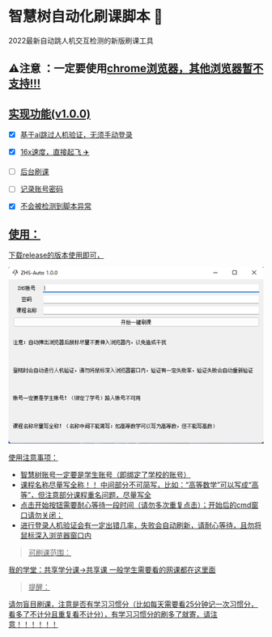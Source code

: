 # 智慧树自动化刷课脚本 🚀
2022最新自动跳人机交互检测的新版刷课工具

## :warning:注意 ：一定要使用<u>chrome浏览器<u>，其他浏览器暂不支持!!!


## 实现功能(v1.0.0)
- [x] 基于ai跳过人机验证，无须手动登录
- [x] 16x速度，直接起飞 ✈️
- [ ] 后台刷课
- [ ] 记录账号密码
- [x] 不会被检测到脚本异常


## 使用：

下载release的版本使用即可，

![image](20221015.png)


使用注意事项：

* 智慧树账号一定要是学生账号（即绑定了学校的账号）
* 课程名称尽量写全称！！ 中间部分不可简写，比如：“高等数学”可以写成“高等”，但注意部分课程重名问题，尽量写全
* 点击开始按钮需要耐心等待一段时间（请勿多次重复点击）；开始后的cmd窗口请勿关闭；
* 进行登录人机验证会有一定出错几率，失败会自动刷新，请耐心等待，且勿将鼠标深入浏览器窗口内



> 可刷课范围：

我的学堂：共享学分课->共享课 一般学生需要看的网课都在这里面



> 提醒：

请勿盲目刷课，注意是否有学习习惯分（比如每天需要看25分钟记一次习惯分，看多了不计分且重复看不计分），有学习习惯分的刷多了就寄，请注意！！！！！！
